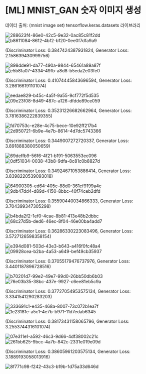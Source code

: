 # [ML] MNIST_GAN 숫자 이미지 생성

데이터 출처: (mnist image set) tensorflow.keras.datasets 라이브러리

![288623f4-86e0-42c5-9e32-0ac85c81f2dd](https://github.com/user-attachments/assets/f7d451ab-a6e5-4459-9b13-13639659773d)
![b8611084-8612-4bf2-b120-0ee0f7dfa9a9](https://github.com/user-attachments/assets/f9df4e78-884e-49de-b916-4369901dfb11)

(Discriminator Loss: 0.3847424387931824, Generator Loss: 2.158639430999756)


![898dde91-da77-490a-9844-65461a89a87f](https://github.com/user-attachments/assets/0ca558e8-0b5e-4102-884f-989d051f0259)
![e5b8fa07-4334-49fb-a8d8-b5eda2e03fe0](https://github.com/user-attachments/assets/660c588c-4976-4b0e-9340-e3c1bd166895)

(Discriminator Loss: 0.41074445843696594, Generator Loss: 3.286166191101074)


![eedae829-b45c-4a5f-9a55-9cf772f5d535](https://github.com/user-attachments/assets/ef1c5bd5-e587-4be8-9e7d-6d5ff83f32c9)
![09e23f08-8d49-487c-a126-dfdde89ce059](https://github.com/user-attachments/assets/ad49e0bd-4c64-4b45-b9bd-5253bf3c23f8)

(Discriminator Loss: 0.35231226682662964, Generator Loss: 3.7816386222839355)


![fd70753c-e28e-4c75-bece-10e92ff217b4](https://github.com/user-attachments/assets/d3e7b638-acd9-4aba-a74c-2d44dadbbbfb)
![2d950721-6b9e-4e7b-8614-4d7dc5743366](https://github.com/user-attachments/assets/c9746571-7cb8-41f9-9c2d-1c829994c385)

(Discriminator Loss: 0.3449007272720337, Generator Loss: 3.891888380050659)


![69deffb9-56f6-4f21-b191-5063553ec096](https://github.com/user-attachments/assets/0af63ad0-3268-4123-a59c-4af02520082a)
![0df51034-0038-43b8-9dfa-8c81c0b8827d](https://github.com/user-attachments/assets/fe58478d-557b-4809-bd5a-158f0a0cdadf)

(Discriminator Loss: 0.34924671053886414, Generator Loss: 3.8398220539093018)


![64900305-ed64-405c-88d0-361cf9199a4c](https://github.com/user-attachments/assets/c2c19952-8686-40a5-9196-b3f7ecf00c0d)
![9db47dd4-d89d-4150-8bbc-40f74ceb2dfd](https://github.com/user-attachments/assets/b778d8f4-ee7d-4ae8-9878-d1d64b69584c)

(Discriminator Loss: 0.35590440034866333, Generator Loss: 3.704399347305298)


![b4bda2f2-1ef0-4cae-8b81-413e48b2dbbc](https://github.com/user-attachments/assets/7363394b-da05-48eb-a9fc-ee5e15ed34e7)
![68c27d5b-ded6-46ec-8f04-46e00ba4add7](https://github.com/user-attachments/assets/af18e2ad-8860-4ecc-9091-22271b4a9e00)

(Discriminator Loss: 0.36286330223083496, Generator Loss: 3.5727126598358154)


![e394d081-503d-43e3-b643-a416f0fc48a4](https://github.com/user-attachments/assets/431faef4-e2fa-46cc-9032-00ad913c22c7)
![09928cea-b2ba-4a53-a649-bef49cb35937](https://github.com/user-attachments/assets/20bda9d4-94f1-431c-aab8-91759c6e6bdf)

(Discriminator Loss: 0.37055179476737976, Generator Loss: 3.4401187896728516)


![b70201d7-99e2-49e7-99d0-26bb50db6b03](https://github.com/user-attachments/assets/0fdd9e23-80e3-44bb-9fef-a6f16e282faa)
![76e03b35-38bc-437e-9927-c6ee81eb5c9a](https://github.com/user-attachments/assets/1e4f6c56-34b9-4e0e-93b5-eae9c981cd69)

(Discriminator Loss: 0.37727054953575134, Generator Loss: 3.3341541290283203)


![333691c1-e435-468a-8007-73c072b1ea7f](https://github.com/user-attachments/assets/19bf39ff-a168-420e-a4f9-25fa018087ea)
![1e23181e-a5c1-4e7b-b971-11d7edab6345](https://github.com/user-attachments/assets/c30833f3-4b5a-4646-91e1-0828af79e39e)

(Discriminator Loss: 0.38173431158065796, Generator Loss: 3.2553744316101074)


![07e311e1-a592-46c3-9d66-4df38002c21c](https://github.com/user-attachments/assets/b0e4846f-37c9-455a-b8e1-0cfad17341e3)
![261bb625-9bcc-4a7b-842c-2331e019e09d](https://github.com/user-attachments/assets/4e5fabba-5c6a-4c9f-82bc-39806940e7f3)

(Discriminator Loss: 0.38605961203575134, Generator Loss: 3.1889193058013916)


![8f771c98-f242-43c3-b19b-1d75a33d646d](https://github.com/user-attachments/assets/79b4ef3e-ac93-4b25-9ff6-5a046aa2b4e3)


